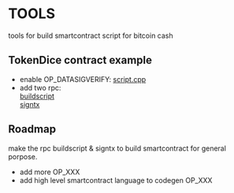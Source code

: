 # TOOLS
tools for build smartcontract script for bitcoin cash   

## TokenDice contract example   
* enable OP_DATASIGVERIFY: [script.cpp][script] 
* add two rpc:  
  [buildscript][rtx]  
  [signtx][rtx]   

## Roadmap
make the rpc buildscript & signtx  to build smartcontract for general porpose.  
* add more OP_XXX  
* add high level smartcontract language to codegen OP_XXX  




[rtx]:./BitcoinUnlimited-bucash1.3.0.1/src/rpc/rawtransaction.cpp
[script]:././BitcoinUnlimited-bucash1.3.0.1/src/script/script.cpp



